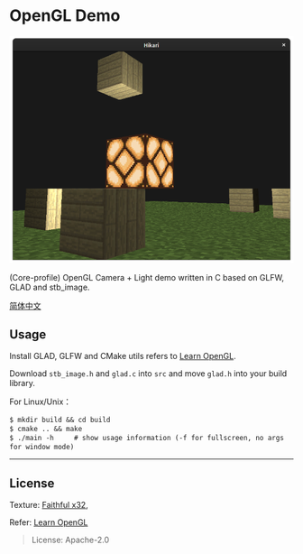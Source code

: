 # OpenGL Demo

![](res/preview.png)

(Core-profile) OpenGL Camera + Light demo written in C based on GLFW, GLAD and stb_image.

[简体中文](README_CN.md)

## Usage

Install GLAD, GLFW and CMake utils refers to [Learn OpenGL](https://learnopengl.com/).

Download `stb_image.h` and `glad.c` into `src` and move `glad.h` into your build library.

For Linux/Unix：

```
$ mkdir build && cd build
$ cmake .. && make
$ ./main -h     # show usage information (-f for fullscreen, no args for window mode)
```
---

## License

Texture:
[Faithful x32](https://www.curseforge.com/minecraft/texture-packs/faithful-team),

Refer: [Learn OpenGL](https://learnopengl.com/)

> License: Apache-2.0
